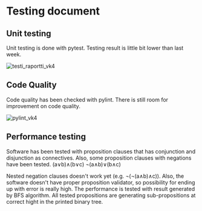 # Testing document

## Unit testing
Unit testing is done with pytest. Testing result is little bit lower than last week.

![testi_raportti_vk4](https://user-images.githubusercontent.com/94007460/204107975-b8230ee0-2eb5-4839-aacd-e302ef04327a.png)


## Code Quality
Code quality has been checked with pylint. There is still room for improvement on code quality.

![pylint_vk4](https://user-images.githubusercontent.com/94007460/204107968-da117fcb-04e3-46ac-8d50-60cf93794711.png)

## Performance testing

Software has been tested with proposition clauses that has conjunction and disjunction as connectives. Also, some proposition clauses with negations have been tested. 
(a∨b)∧(b∨c)
¬(a∧b)∨(b∧c)

Nested negation clauses doesn't work yet (e.g. ¬(¬(a∧b)∧c)). Also, the software doesn't have proper proposition validator, so possibility for ending up with error is really high. The performance is tested with result generated by BFS algorithm. All tested propositions are generating sub-propositions at correct hight in the printed binary tree. 
